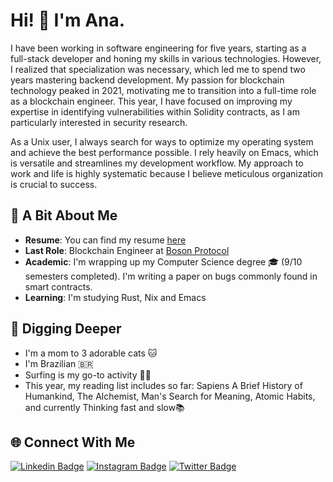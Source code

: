 # Hi! 👋 I'm Ana.

I have been working in software engineering for five years, starting as a full-stack developer and honing my skills in various technologies. However, I realized that specialization was necessary, which led me to spend two years mastering backend development. My passion for blockchain technology peaked in 2021, motivating me to transition into a full-time role as a blockchain engineer. This year, I have focused on improving my expertise in identifying vulnerabilities within Solidity contracts, as I am particularly interested in security research.

As a Unix user, I always search for ways to optimize my operating system and achieve the best performance possible. I rely heavily on Emacs, which is versatile and streamlines my development workflow. My approach to work and life is highly systematic because I believe meticulous organization is crucial to success.

## 🚀 A Bit About Me
- **Resume**: You can find my resume [here](./resume.pdf) 
- **Last Role**: Blockchain Engineer at [Boson Protocol](https://www.bosonprotocol.io/)
- **Academic**: I'm wrapping up my Computer Science degree 🎓 (9/10 semesters completed). I'm writing a paper on bugs commonly found in smart contracts.
- **Learning**: I'm studying Rust, Nix and Emacs

## 📖 Digging Deeper

- I'm a mom to 3 adorable cats 🐱 
- I'm Brazilian 🇧🇷
- Surfing is my go-to activity 🏄‍♀
- This year, my reading list includes so far: Sapiens A Brief History of Humankind, The Alchemist, Man's Search for Meaning, Atomic Habits, and currently Thinking fast and slow📚

## 🌐 Connect With Me

[![Linkedin Badge](https://img.shields.io/badge/-LinkedIn-blue?style=flat-square&logo=Linkedin&logoColor=white&link=https://www.linkedin.com/in/anajuliabit/)](https://www.linkedin.com/in/anajuliabit/)
[![Instagram Badge](https://img.shields.io/badge/-Instagram-purple?style=flat-square&logo=Instagram&logoColor=white&link=https://www.instagram.com/anajuliabit/)](https://www.instagram.com/anajuliabit/)
[![Twitter Badge](https://img.shields.io/badge/-Twitter-1DA1F2?style=flat-square&logo=twitter&logoColor=white&link=https://www.twitter.com/anajuliadev)](https://www.twitter.com/anajuliabit)

